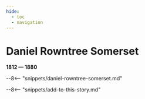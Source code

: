 ```yaml
---
hide:
  - toc
  - navigation 
---
```


# Daniel Rowntree Somerset

**1812 — 1880**

--8<-- "snippets/daniel-rowntree-somerset.md"

--8<-- "snippets/add-to-this-story.md"
